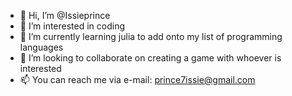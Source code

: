 - 👋 Hi, I’m @Issieprince
- 👀 I’m interested in coding 
- 🌱 I’m currently learning julia to add onto my list of programming languages
- 💞️ I’m looking to collaborate on creating a game with whoever is interested
- 📫 You can reach me via e-mail: prince7issie@gmail.com

<!---
Let's enjoy each other's company
--->
